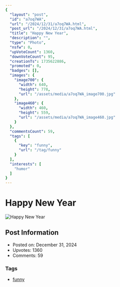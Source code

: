 ```yaml
---
{
  "layout": "post",
  "id": "a7oq7WA",
  "url": "/2024/12/31/a7oq7WA.html",
  "post_url": "/2024/12/31/a7oq7WA.html",
  "title": "Happy New Year",
  "description": "",
  "type": "Photo",
  "nsfw": 0,
  "upVoteCount": 1360,
  "downVoteCount": 95,
  "creationTs": 1735622886,
  "promoted": 0,
  "badges": [],
  "images": {
    "image700": {
      "width": 640,
      "height": 778,
      "url": "/assets/media/a7oq7WA_image700.jpg"
    },
    "image460": {
      "width": 460,
      "height": 559,
      "url": "/assets/media/a7oq7WA_image460.jpg"
    }
  },
  "commentsCount": 59,
  "tags": [
    {
      "key": "funny",
      "url": "/tag/funny"
    }
  ],
  "interests": [
    "humor"
  ]
}
---
```


# Happy New Year

![Happy New Year](/assets/media/a7oq7WA_image700.jpg)

## Post Information

- Posted on: December 31, 2024
- Upvotes: 1360
- Comments: 59

### Tags

- [funny](/tag/funny)
